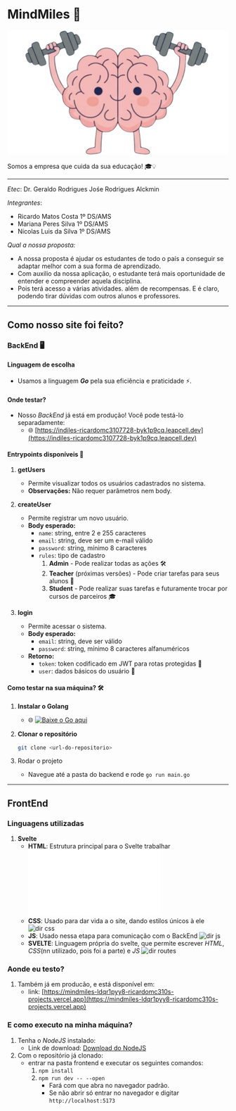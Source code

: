 # MindMiles 🚀

![brainLogo](./frontend/src/lib/assets/brain.png)

Somos a empresa que cuida da sua educação! 🎓💡

-------

*Etec*: Dr. Geraldo Rodrigues Jośe Rodrigues Alckmin

*Integrantes*:
- Ricardo Matos Costa 1º DS/AMS
- Mariana Peres Silva 1º DS/AMS
- Nicolas Luis da Silva 1º DS/AMS

*Qual a nossa proposta:*
- A nossa proposta é ajudar os estudantes de todo o país a conseguir se adaptar melhor com a sua forma de aprendizado.
- Com auxilio da nossa aplicação, o estudante terá mais oportunidade de entender e compreender aquela disciplina.
- Pois terá acesso a várias atividades. além de recompensas. E é claro, podendo tirar dúvidas com outros alunos e professores.

-------

## Como nosso site foi feito?

### BackEnd 🖥️

#### Linguagem de escolha
- Usamos a linguagem **_Go_** pela sua eficiência e praticidade ⚡.

#### Onde testar?
- Nosso *BackEnd* já está em produção! Você pode testá-lo separadamente:  
  - 🌐 [https://indiles-ricardomc3107728-byk1p9cq.leapcell.dev](https://indiles-ricardomc3107728-byk1p9cq.leapcell.dev)

#### Entrypoints disponíveis 🔑

1. **getUsers**  
   - Permite visualizar todos os usuários cadastrados no sistema.  
   - **Observações:** Não requer parâmetros nem body.

2. **createUser**  
   - Permite registrar um novo usuário.  
   - **Body esperado:**
     - `name`: string, entre 2 e 255 caracteres  
     - `email`: string, deve ser um e-mail válido  
     - `password`: string, mínimo 8 caracteres  
     - `rules`: tipo de cadastro
       1. **Admin** - Pode realizar todas as ações 🛠️  
       2. **Teacher** (próximas versões) - Pode criar tarefas para seus alunos 📝  
       3. **Student** - Pode realizar suas tarefas e futuramente trocar por cursos de parceiros 🎓

3. **login**  
   - Permite acessar o sistema.  
   - **Body esperado:**
     - `email`: string, deve ser válido  
     - `password`: string, mínimo 8 caracteres alfanuméricos  
   - **Retorno:**
     - `token`: token codificado em JWT para rotas protegidas 🔐  
     - `user`: dados básicos do usuário 👤

#### Como testar na sua máquina? 🛠️

1. **Instalar o Golang**  
   - 🌐 [![Baixe o Go aqui](https://golang.org/lib/godoc/images/go-logo-blue.svg)](https://go.dev/doc/install)

2. **Clonar o repositório**  
   ```bash
   git clone <url-do-repositorio>
3. Rodar o projeto
   - Navegue até a pasta do backend e rode `go run main.go`

-------

## FrontEnd

### Linguagens utilizadas

1. **Svelte**  
   - **HTML**: Estrutura principal para o Svelte trabalhar ![app.html](./frontend/src/app.html)
   - **CSS**: Usado para dar vida a o site, dando estilos únicos à ele ![dir css](./frontend/src/lib/styles)
   - **JS**: Usado nessa etapa para comunicação com o BackEnd ![dir js](./frontend/src/lib/scripts)
   - **SVELTE**: Linguagem própria do svelte, que permite escrever _HTML_, _CSS_(nn utilizado, pois foi a parte) e _JS_ ![dir routes](./frontend/src/routes)

### Aonde eu testo?
  1. Também já em producão, e está disponível em:
     - link: [https://mindmiles-ldqr1pyy8-ricardomc310s-projects.vercel.app](https://mindmiles-ldqr1pyy8-ricardomc310s-projects.vercel.app)

### E como executo na minha máquina?
  1. Tenha o *NodeJS* instalado:
     - Link de download: [Download do NodeJS](https://nodejs.org/pt/download)
  2. Com o repositório já clonado:
     - entrar na pasta frontend e executar os seguintes comandos:
       1. `npm install`
       2. `npm run dev -- --open`
          - Fará com que abra no navegador padrão.
          - Se não abrir só entrar no navegador e digitar `http://localhost:5173`
  
